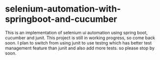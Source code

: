 # selenium-automation-with-springboot-and-cucumber
This is an implementation of selenium ui automation using spring boot, cucumber and junit. This project is still in working progress, so come back soon. I plan to switch from using junit to use testng which has better test management feature than junit and also add more tests. so please stop by soon.
